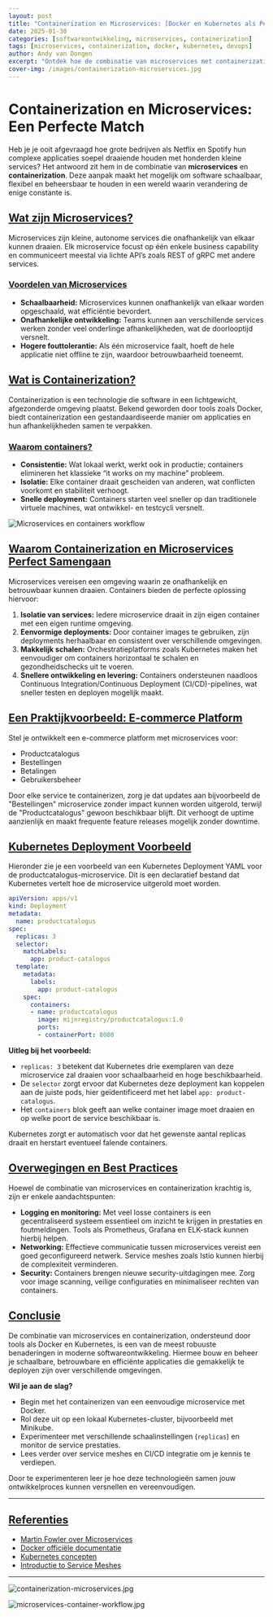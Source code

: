 ```yaml
---
layout: post
title: "Containerization en Microservices: [Docker en Kubernetes als Perfecte Match](#containerization-en-microservices-een-perfecte-match)"
date: 2025-01-30
categories: [softwareontwikkeling, microservices, containerization]
tags: [microservices, containerization, docker, kubernetes, devops]
author: Andy van Dongen
excerpt: "Ontdek hoe de combinatie van microservices met containerization via Docker en Kubernetes zorgt voor schaalbare, betrouwbare en efficiënte softwaredeployments."
cover-img: /images/containerization-microservices.jpg
---
```


# Containerization en Microservices: Een Perfecte Match

Heb je je ooit afgevraagd hoe grote bedrijven als Netflix en Spotify hun complexe applicaties soepel draaiende houden met honderden kleine services? Het antwoord zit hem in de combinatie van **microservices** en **containerization**. Deze aanpak maakt het mogelijk om software schaalbaar, flexibel en beheersbaar te houden in een wereld waarin verandering de enige constante is.

## [Wat zijn Microservices?](#wat-zijn-microservices)

Microservices zijn kleine, autonome services die onafhankelijk van elkaar kunnen draaien. Elk microservice focust op één enkele business capability en communiceert meestal via lichte API’s zoals REST of gRPC met andere services.

### [Voordelen van Microservices](#voordelen-van-microservices)

- **Schaalbaarheid:** Microservices kunnen onafhankelijk van elkaar worden opgeschaald, wat efficiëntie bevordert.
- **Onafhankelijke ontwikkeling:** Teams kunnen aan verschillende services werken zonder veel onderlinge afhankelijkheden, wat de doorlooptijd versnelt.
- **Hogere fouttolerantie:** Als één microservice faalt, hoeft de hele applicatie niet offline te zijn, waardoor betrouwbaarheid toeneemt.

## [Wat is Containerization?](#wat-is-containerization)

Containerization is een technologie die software in een lichtgewicht, afgezonderde omgeving plaatst. Bekend geworden door tools zoals Docker, biedt containerization een gestandaardiseerde manier om applicaties en hun afhankelijkheden samen te verpakken.

### [Waarom containers?](#waarom-containers)

- **Consistentie:** Wat lokaal werkt, werkt ook in productie; containers elimineren het klassieke “it works on my machine” probleem.
- **Isolatie:** Elke container draait gescheiden van anderen, wat conflicten voorkomt en stabiliteit verhoogt.
- **Snelle deployment:** Containers starten veel sneller op dan traditionele virtuele machines, wat ontwikkel- en testcycli versnelt.

![Microservices en containers workflow](/images/microservices-container-workflow.jpg "Workflow van microservices binnen containers, containerization en Kubernetes")

## [Waarom Containerization en Microservices Perfect Samengaan](#waarom-containerization-en-microservices-perfect-samengaan)

Microservices vereisen een omgeving waarin ze onafhankelijk en betrouwbaar kunnen draaien. Containers bieden de perfecte oplossing hiervoor:

1. **Isolatie van services:** Iedere microservice draait in zijn eigen container met een eigen runtime omgeving.
2. **Eenvormige deployments:** Door container images te gebruiken, zijn deployments herhaalbaar en consistent over verschillende omgevingen.
3. **Makkelijk schalen:** Orchestratieplatforms zoals Kubernetes maken het eenvoudiger om containers horizontaal te schalen en gezondheidschecks uit te voeren.
4. **Snellere ontwikkeling en levering:** Containers ondersteunen naadloos Continuous Integration/Continuous Deployment (CI/CD)-pipelines, wat sneller testen en deployen mogelijk maakt.

## [Een Praktijkvoorbeeld: E-commerce Platform](#een-praktijkvoorbeeld-e-commerce-platform)

Stel je ontwikkelt een e-commerce platform met microservices voor:

- Productcatalogus
- Bestellingen
- Betalingen
- Gebruikersbeheer

Door elke service te containerizen, zorg je dat updates aan bijvoorbeeld de "Bestellingen" microservice zonder impact kunnen worden uitgerold, terwijl de "Productcatalogus" gewoon beschikbaar blijft. Dit verhoogt de uptime aanzienlijk en maakt frequente feature releases mogelijk zonder downtime.

## [Kubernetes Deployment Voorbeeld](#kubernetes-deployment-voorbeeld)

Hieronder zie je een voorbeeld van een Kubernetes Deployment YAML voor de productcatalogus-microservice. Dit is een declaratief bestand dat Kubernetes vertelt hoe de microservice uitgerold moet worden.

```yaml
apiVersion: apps/v1
kind: Deployment
metadata:
  name: productcatalogus
spec:
  replicas: 3
  selector:
    matchLabels:
      app: product-catalogus
  template:
    metadata:
      labels:
        app: product-catalogus
    spec:
      containers:
      - name: productcatalogus
        image: mijnregistry/productcatalogus:1.0
        ports:
        - containerPort: 8080
```

**Uitleg bij het voorbeeld:**

- `replicas: 3` betekent dat Kubernetes drie exemplaren van deze microservice zal draaien voor schaalbaarheid en hoge beschikbaarheid.
- De `selector` zorgt ervoor dat Kubernetes deze deployment kan koppelen aan de juiste pods, hier geïdentificeerd met het label `app: product-catalogus`.
- Het `containers` blok geeft aan welke container image moet draaien en op welke poort de service beschikbaar is.

Kubernetes zorgt er automatisch voor dat het gewenste aantal replicas draait en herstart eventueel falende containers.

## [Overwegingen en Best Practices](#overwegingen-en-best-practices)

Hoewel de combinatie van microservices en containerization krachtig is, zijn er enkele aandachtspunten:

- **Logging en monitoring:** Met veel losse containers is een gecentraliseerd systeem essentieel om inzicht te krijgen in prestaties en foutmeldingen. Tools als Prometheus, Grafana en ELK-stack kunnen hierbij helpen.
- **Networking:** Effectieve communicatie tussen microservices vereist een goed geconfigureerd netwerk. Service meshes zoals Istio kunnen hierbij de complexiteit verminderen.
- **Security:** Containers brengen nieuwe security-uitdagingen mee. Zorg voor image scanning, veilige configuraties en minimaliseer rechten van containers.

## [Conclusie](#conclusie)

De combinatie van microservices en containerization, ondersteund door tools als Docker en Kubernetes, is een van de meest robuuste benaderingen in moderne softwareontwikkeling. Hiermee bouw en beheer je schaalbare, betrouwbare en efficiënte applicaties die gemakkelijk te deployen zijn over verschillende omgevingen.

**Wil je aan de slag?**

- Begin met het containerizen van een eenvoudige microservice met Docker.
- Rol deze uit op een lokaal Kubernetes-cluster, bijvoorbeeld met Minikube.
- Experimenteer met verschillende schaalinstellingen (`replicas`) en monitor de service prestaties.
- Lees verder over service meshes en CI/CD integratie om je kennis te verdiepen.

Door te experimenteren leer je hoe deze technologieën samen jouw ontwikkelproces kunnen versnellen en vereenvoudigen.

---

## [Referenties](#referenties)

- [Martin Fowler over Microservices](https://martinfowler.com/articles/microservices.html)
- [Docker officiële documentatie](https://docs.docker.com/get-started/)
- [Kubernetes concepten](https://kubernetes.io/docs/concepts/)
- [Introductie to Service Meshes](https://istio.io/latest/docs/concepts/what-is-istio/)

---

![containerization-microservices.jpg](/images/containerization-microservices.jpg "Containerization en microservices gebruikmakend van Docker en Kubernetes, een krachtige combinatie")

![microservices-container-workflow.jpg](/images/microservices-container-workflow.jpg "Workflow van microservices binnen containers, containerization en Kubernetes")